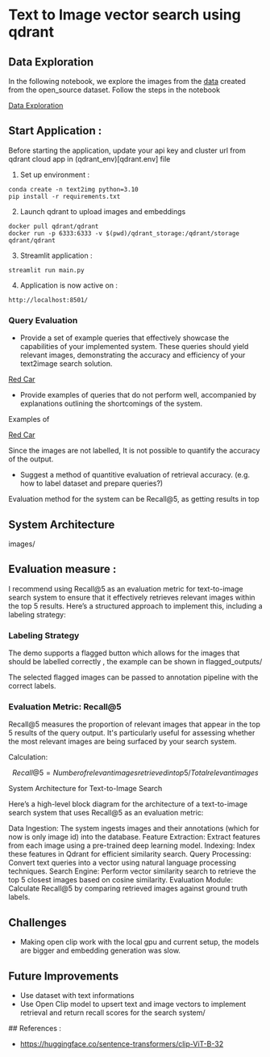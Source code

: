 # Text to Image vector search using qdrant

## Data Exploration 

In the following notebook, we explore the images from the [data](data/images.tsv) created from the open_source dataset. Follow the steps in the notebook


[Data Exploration](notebooks/data_exploration.ipynb)


## Start Application : 

Before starting the application, update your  api key and cluster url from qdrant cloud app in (qdrant_env)[qdrant.env] file

1. Set up environment :

```
conda create -n text2img python=3.10
pip install -r requirements.txt

```

2. Launch qdrant to upload images and embeddings

```
docker pull qdrant/qdrant
docker run -p 6333:6333 -v $(pwd)/qdrant_storage:/qdrant/storage qdrant/qdrant

```

3. Streamlit application : 

```
streamlit run main.py
```

4. Application is now active on :

```
http://localhost:8501/
```


### Query Evaluation

- Provide a set of example queries that effectively showcase the capabilities of your implemented system. These queries should yield relevant images, demonstrating the accuracy and efficiency of your text2image search solution.

[Red Car](output_img/red_car.jpg)



- Provide examples of queries that do not perform well, accompanied by explanations outlining the shortcomings of the system.

Examples of 

[Red Car](output_img/red_car.jpg)

Since the images are not labelled, It is not possible to quantify the accuracy of the output.


- Suggest a method of quantitive evaluation of retrieval accuracy. (e.g. how to label dataset and prepare queries?)

Evaluation method for the system can be Recall@5, as getting results in top


## System Architecture

images/

## Evaluation measure : 

I recommend using Recall@5 as an evaluation metric for text-to-image search system to ensure that it effectively retrieves relevant images within the top 5 results. Here’s a structured approach to implement this, including a labeling strategy:

### Labeling Strategy

The demo supports a flagged button which allows for the images that should be labelled correctly , the example can be shown in flagged_outputs/

The selected flagged images can be passed to annotation pipeline with the correct labels.

### Evaluation Metric: Recall@5

Recall@5 measures the proportion of relevant images that appear in the top 5 results of the query output. It's particularly useful for assessing whether the most relevant images are being surfaced by your search system.

Calculation:

```math
Recall@5 = Number of relevant images retrieved in top 5 / Total relevant images
```
 

System Architecture for Text-to-Image Search

Here’s a high-level block diagram for the architecture of a text-to-image search system that uses Recall@5 as an evaluation metric:


Data Ingestion: The system ingests images and their annotations (which for now is only image id) into the database.
Feature Extraction: Extract features from each image using a pre-trained deep learning model.
Indexing: Index these features in Qdrant for efficient similarity search.
Query Processing: Convert text queries into a vector using natural language processing techniques.
Search Engine: Perform vector similarity search to retrieve the top 5 closest images based on cosine similarity.
Evaluation Module: Calculate Recall@5 by comparing retrieved images against ground truth labels.

## Challenges

- Making open clip work with the local gpu and current setup, the models are bigger and embedding generation was slow.

## Future Improvements

- Use dataset with text informations
- Use Open Clip model to upsert text and image vectors to implement retrieval and return recall scores for the search system/


## References : 

- https://huggingface.co/sentence-transformers/clip-ViT-B-32